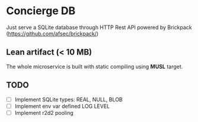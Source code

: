 # Concierge DB

Just serve a SQLite database through HTTP Rest API powered by Brickpack (https://github.com/afsec/brickpack/)

## Lean artifact (< 10 MB)
The whole microservice is built with static compiling using **MUSL** target.

## TODO

- [ ] Implement SQLite types: REAL, NULL, BLOB
- [ ] Implement env var defined LOG LEVEL
- [ ] Implement r2d2 pooling
